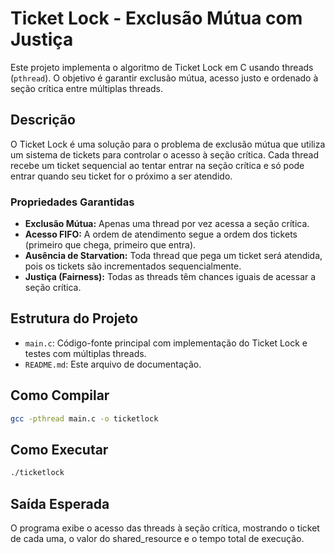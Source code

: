 # Ticket Lock - Exclusão Mútua com Justiça

Este projeto implementa o algoritmo de Ticket Lock em C usando threads (`pthread`). O objetivo é garantir exclusão mútua, acesso justo e ordenado à seção crítica entre múltiplas threads.

## Descrição

O Ticket Lock é uma solução para o problema de exclusão mútua que utiliza um sistema de tickets para controlar o acesso à seção crítica. Cada thread recebe um ticket sequencial ao tentar entrar na seção crítica e só pode entrar quando seu ticket for o próximo a ser atendido.

### Propriedades Garantidas

- **Exclusão Mútua:** Apenas uma thread por vez acessa a seção crítica.
- **Acesso FIFO:** A ordem de atendimento segue a ordem dos tickets (primeiro que chega, primeiro que entra).
- **Ausência de Starvation:** Toda thread que pega um ticket será atendida, pois os tickets são incrementados sequencialmente.
- **Justiça (Fairness):** Todas as threads têm chances iguais de acessar a seção crítica.

## Estrutura do Projeto

- `main.c`: Código-fonte principal com implementação do Ticket Lock e testes com múltiplas threads.
- `README.md`: Este arquivo de documentação.

## Como Compilar

```bash
gcc -pthread main.c -o ticketlock
```

## Como Executar

```bash
./ticketlock
```

## Saída Esperada

O programa exibe o acesso das threads à seção crítica, mostrando o ticket de cada uma, o valor do shared_resource e o tempo total de execução.

